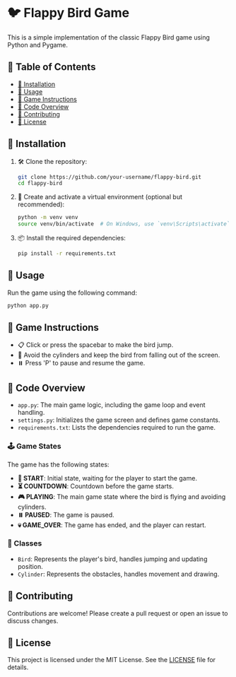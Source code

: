 # 🐦 Flappy Bird Game

This is a simple implementation of the classic Flappy Bird game using Python and Pygame.

## 📑 Table of Contents

- [🔧 Installation](#installation)
- [🚀 Usage](#usage)
- [📖 Game Instructions](#game-instructions)
- [📝 Code Overview](#code-overview)
- [🤝 Contributing](#contributing)
- [📜 License](#license)

## 🔧 Installation

1. 🛠️ Clone the repository:
    ```bash
    git clone https://github.com/your-username/flappy-bird.git
    cd flappy-bird
    ```

2. 🐍 Create and activate a virtual environment (optional but recommended):
    ```bash
    python -m venv venv
    source venv/bin/activate  # On Windows, use `venv\Scripts\activate`
    ```

3. 📦 Install the required dependencies:
    ```bash
    pip install -r requirements.txt
    ```

## 🚀 Usage

Run the game using the following command:
```bash
python app.py
```
## 📖 Game Instructions

- 📋 Click or press the spacebar to make the bird jump.
- 🚫 Avoid the cylinders and keep the bird from falling out of the screen.
- ⏸️ Press 'P' to pause and resume the game.

## 📝 Code Overview

- `app.py`: The main game logic, including the game loop and event handling.
- `settings.py`: Initializes the game screen and defines game constants.
- `requirements.txt`: Lists the dependencies required to run the game.

### 🕹️ Game States

The game has the following states:
- **🚀 START**: Initial state, waiting for the player to start the game.
- **⏳ COUNTDOWN**: Countdown before the game starts.
- **🎮 PLAYING**: The main game state where the bird is flying and avoiding cylinders.
- **⏸️ PAUSED**: The game is paused.
- **💀 GAME_OVER**: The game has ended, and the player can restart.

### 🧩 Classes

- `Bird`: Represents the player's bird, handles jumping and updating position.
- `Cylinder`: Represents the obstacles, handles movement and drawing.

## 🤝 Contributing

Contributions are welcome! Please create a pull request or open an issue to discuss changes.

## 📜 License

This project is licensed under the MIT License. See the [LICENSE](LICENSE) file for details.






